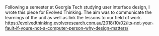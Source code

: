 Following a semester at Georgia Tech studying user interface design, I wrote this piece for Evolved Thinking. The aim was to communicate the learnings of the unit as well as link the lessons to our field of work. https://evolvedthinking.evolveresearch.com.au/2018/10/02/its-not-your-fault-if-youre-not-a-computer-person-why-design-matters/